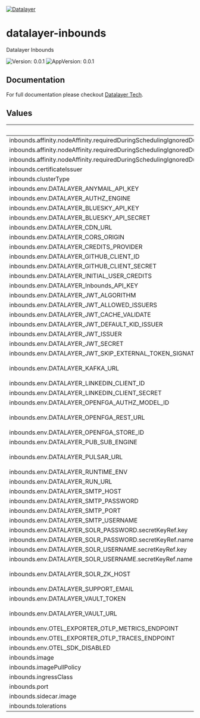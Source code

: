 [![Datalayer](https://assets.datalayer.tech/datalayer-25.svg)](https://datalayer.io)

# datalayer-inbounds

Datalayer Inbounds

![Version: 0.0.1](https://img.shields.io/badge/Version-0.0.1-informational?style=flat-square) ![AppVersion: 0.0.1](https://img.shields.io/badge/AppVersion-0.0.1-informational?style=flat-square)

## Documentation

For full documentation please checkout [Datalayer Tech](https://datalayer.tech).

## Values

| Key | Type | Default | Description |
|-----|------|---------|-------------|
| inbounds.affinity.nodeAffinity.requiredDuringSchedulingIgnoredDuringExecution.nodeSelectorTerms[0].matchExpressions[0].key | string | `"role.datalayer.io/api"` |  |
| inbounds.affinity.nodeAffinity.requiredDuringSchedulingIgnoredDuringExecution.nodeSelectorTerms[0].matchExpressions[0].operator | string | `"In"` |  |
| inbounds.affinity.nodeAffinity.requiredDuringSchedulingIgnoredDuringExecution.nodeSelectorTerms[0].matchExpressions[0].values[0] | string | `"true"` |  |
| inbounds.certificateIssuer | string | `"letsencrypt"` |  |
| inbounds.clusterType | string | `"any"` |  |
| inbounds.env.DATALAYER_ANYMAIL_API_KEY | string | `""` |  |
| inbounds.env.DATALAYER_AUTHZ_ENGINE | string | `"openfga"` |  |
| inbounds.env.DATALAYER_BLUESKY_API_KEY | string | `""` |  |
| inbounds.env.DATALAYER_BLUESKY_API_SECRET | string | `""` |  |
| inbounds.env.DATALAYER_CDN_URL | string | `""` |  |
| inbounds.env.DATALAYER_CORS_ORIGIN | string | `"*"` |  |
| inbounds.env.DATALAYER_CREDITS_PROVIDER | string | `""` |  |
| inbounds.env.DATALAYER_GITHUB_CLIENT_ID | string | `""` |  |
| inbounds.env.DATALAYER_GITHUB_CLIENT_SECRET | string | `""` |  |
| inbounds.env.DATALAYER_INITIAL_USER_CREDITS | string | `"500"` |  |
| inbounds.env.DATALAYER_Inbounds_API_KEY | string | `""` |  |
| inbounds.env.DATALAYER_JWT_ALGORITHM | string | `""` |  |
| inbounds.env.DATALAYER_JWT_ALLOWED_ISSUERS | string | `""` |  |
| inbounds.env.DATALAYER_JWT_CACHE_VALIDATE | string | `"true"` |  |
| inbounds.env.DATALAYER_JWT_DEFAULT_KID_ISSUER | string | `""` |  |
| inbounds.env.DATALAYER_JWT_ISSUER | string | `"https://id.datalayer.run"` |  |
| inbounds.env.DATALAYER_JWT_SECRET | string | `""` |  |
| inbounds.env.DATALAYER_JWT_SKIP_EXTERNAL_TOKEN_SIGNATURE_VERIFICATION | string | `"false"` |  |
| inbounds.env.DATALAYER_KAFKA_URL | string | `"datalayer-kafka-kafka-bootstrap.datalayer-kafka.svc.cluster.local:9092"` |  |
| inbounds.env.DATALAYER_LINKEDIN_CLIENT_ID | string | `""` |  |
| inbounds.env.DATALAYER_LINKEDIN_CLIENT_SECRET | string | `""` |  |
| inbounds.env.DATALAYER_OPENFGA_AUTHZ_MODEL_ID | string | `""` |  |
| inbounds.env.DATALAYER_OPENFGA_REST_URL | string | `"http://datalayer-openfga.datalayer-openfga.svc.cluster.local:8080"` |  |
| inbounds.env.DATALAYER_OPENFGA_STORE_ID | string | `""` |  |
| inbounds.env.DATALAYER_PUB_SUB_ENGINE | string | `"pulsar"` |  |
| inbounds.env.DATALAYER_PULSAR_URL | string | `"pulsar://datalayer-pulsar-broker.datalayer-pulsar.svc.cluster.local:6650"` |  |
| inbounds.env.DATALAYER_RUNTIME_ENV | string | `"prod"` |  |
| inbounds.env.DATALAYER_RUN_URL | string | `""` |  |
| inbounds.env.DATALAYER_SMTP_HOST | string | `""` |  |
| inbounds.env.DATALAYER_SMTP_PASSWORD | string | `""` |  |
| inbounds.env.DATALAYER_SMTP_PORT | string | `"0"` |  |
| inbounds.env.DATALAYER_SMTP_USERNAME | string | `""` |  |
| inbounds.env.DATALAYER_SOLR_PASSWORD.secretKeyRef.key | string | `"password"` |  |
| inbounds.env.DATALAYER_SOLR_PASSWORD.secretKeyRef.name | string | `"solr-basic-auth"` |  |
| inbounds.env.DATALAYER_SOLR_USERNAME.secretKeyRef.key | string | `"username"` |  |
| inbounds.env.DATALAYER_SOLR_USERNAME.secretKeyRef.name | string | `"solr-basic-auth"` |  |
| inbounds.env.DATALAYER_SOLR_ZK_HOST | string | `"solr-datalayer-solrcloud-zookeeper-headless.datalayer-solr.svc.cluster.local"` |  |
| inbounds.env.DATALAYER_SUPPORT_EMAIL | string | `""` |  |
| inbounds.env.DATALAYER_VAULT_TOKEN | string | `""` |  |
| inbounds.env.DATALAYER_VAULT_URL | string | `"http://datalayer-vault-internal.datalayer-vault.svc.cluster.local:8200"` |  |
| inbounds.env.OTEL_EXPORTER_OTLP_METRICS_ENDPOINT | string | `""` |  |
| inbounds.env.OTEL_EXPORTER_OTLP_TRACES_ENDPOINT | string | `""` |  |
| inbounds.env.OTEL_SDK_DISABLED | string | `"false"` |  |
| inbounds.image | string | `"datalayer/inbounds:0.0.1"` |  |
| inbounds.imagePullPolicy | string | `"Always"` |  |
| inbounds.ingressClass | string | `"datalayer-traefik"` |  |
| inbounds.port | int | `7667` |  |
| inbounds.sidecar.image | string | `"datalayer/whoami:0.0.6"` |  |
| inbounds.tolerations | object | `{}` |  |

